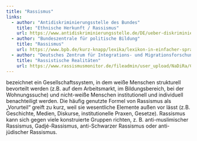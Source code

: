 ```yaml
---
title: "Rassismus"
links:
  - author: "Antidiskriminierungsstelle des Bundes"
    title: "Ethnische Herkunft / Rassismus"
    url: https://www.antidiskriminierungsstelle.de/DE/ueber-diskriminierung/diskriminierungsmerkmale/ethnische-herkunft-rassismus/ethnische-herkunft-rassismus-node.html
  - author: "Bundeszentrale für politische Bildung"
    title: "Rassismus"
    url: https://www.bpb.de/kurz-knapp/lexika/lexikon-in-einfacher-sprache/322448/rassismus/
  - author: "Deutsches Zentrum für Integrations- und Migrationsforschung DeZIM e. V.: Auftaktstudie zum Nationalen Diskriminierungs- und Rassismusmonitor (NaDiRa)"
    title: "Rassistische Realitäten"
    url: https://www.rassismusmonitor.de/fileadmin/user_upload/NaDiRa/CATI_Studie_Rassistische_Realitäten/DeZIM-Rassismusmonitor-Studie_Rassistische-Realitäten_Wie-setzt-sich-Deutschland-mit-Rassismus-auseinander.pdf
---
```


bezeichnet ein Gesellschaftssystem, in dem weiße Menschen strukturell bevorteilt werden (z.B. auf dem Arbeitsmarkt, im Bildungsbereich, bei der Wohnungssuche) und nicht-weiße Menschen institutionell und individuell benachteiligt werden. Die häufig genutzte Formel von Rassismus als „Vorurteil“ greift zu kurz, weil sie wesentliche Elemente außen vor lässt (z.B. Geschichte, Medien, Diskurse, institutionelle Praxen, Gesetze). Rassismus kann sich gegen viele konstruierte Gruppen richten, z. B. anti-muslimischer Rassismus, Gadjé-Rassismus, anti-Schwarzer Rassismus oder anti-jüdischer Rassismus. 